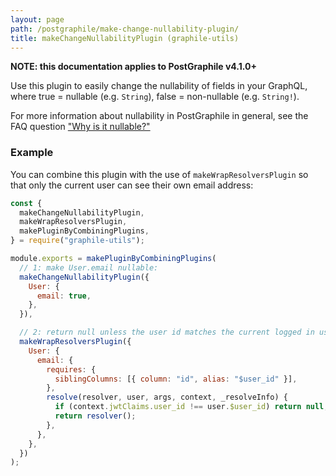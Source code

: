 ```yaml
---
layout: page
path: /postgraphile/make-change-nullability-plugin/
title: makeChangeNullabilityPlugin (graphile-utils)
---
```


**NOTE: this documentation applies to PostGraphile v4.1.0+**

Use this plugin to easily change the nullability of fields in your GraphQL,
where true = nullable (e.g. `String`), false = non-nullable (e.g. `String!`).

For more information about nullability in PostGraphile in general, see the FAQ
question ["Why is it nullable?"](/postgraphile/why-nullable/)

### Example

You can combine this plugin with the use of `makeWrapResolversPlugin` so that
only the current user can see their own email address:

```js
const {
  makeChangeNullabilityPlugin,
  makeWrapResolversPlugin,
  makePluginByCombiningPlugins,
} = require("graphile-utils");

module.exports = makePluginByCombiningPlugins(
  // 1: make User.email nullable:
  makeChangeNullabilityPlugin({
    User: {
      email: true,
    },
  }),

  // 2: return null unless the user id matches the current logged in user_id
  makeWrapResolversPlugin({
    User: {
      email: {
        requires: {
          siblingColumns: [{ column: "id", alias: "$user_id" }],
        },
        resolve(resolver, user, args, context, _resolveInfo) {
          if (context.jwtClaims.user_id !== user.$user_id) return null;
          return resolver();
        },
      },
    },
  })
);
```

